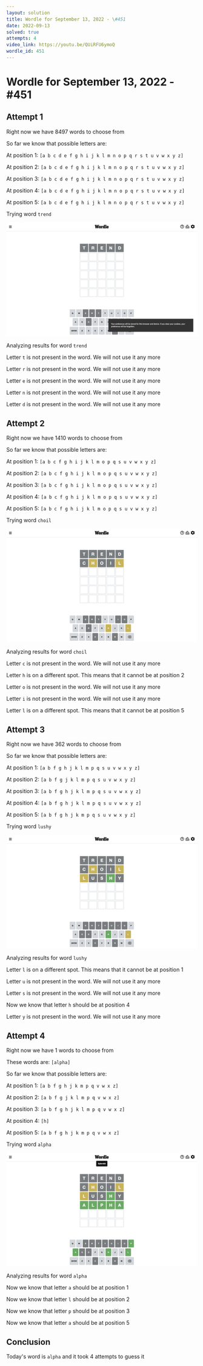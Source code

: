```yaml
---
layout: solution
title: Wordle for September 13, 2022 - \#451
date: 2022-09-13
solved: true
attempts: 4
video_link: https://youtu.be/QUiRFU6ymoQ
wordle_id: 451
---
```

# Wordle for September 13, 2022 - \#451

## Attempt 1

Right now we have 8497 words to choose from

So far we know that possible letters are:

At position 1: `[a b c d e f g h i j k l m n o p q r s t u v w x y z]`

At position 2: `[a b c d e f g h i j k l m n o p q r s t u v w x y z]`

At position 3: `[a b c d e f g h i j k l m n o p q r s t u v w x y z]`

At position 4: `[a b c d e f g h i j k l m n o p q r s t u v w x y z]`

At position 5: `[a b c d e f g h i j k l m n o p q r s t u v w x y z]`

Trying word `trend`

![Attempt 1](2022-09-13/attempt-1.png)

Analyzing results for word `trend`

Letter `t` is not present in the word. We will not use it any more

Letter `r` is not present in the word. We will not use it any more

Letter `e` is not present in the word. We will not use it any more

Letter `n` is not present in the word. We will not use it any more

Letter `d` is not present in the word. We will not use it any more



## Attempt 2

Right now we have 1410 words to choose from

So far we know that possible letters are:

At position 1: `[a b c f g h i j k l m o p q s u v w x y z]`

At position 2: `[a b c f g h i j k l m o p q s u v w x y z]`

At position 3: `[a b c f g h i j k l m o p q s u v w x y z]`

At position 4: `[a b c f g h i j k l m o p q s u v w x y z]`

At position 5: `[a b c f g h i j k l m o p q s u v w x y z]`

Trying word `choil`

![Attempt 2](2022-09-13/attempt-2.png)

Analyzing results for word `choil`

Letter `c` is not present in the word. We will not use it any more

Letter `h` is on a different spot. This means that it cannot be at position 2

Letter `o` is not present in the word. We will not use it any more

Letter `i` is not present in the word. We will not use it any more

Letter `l` is on a different spot. This means that it cannot be at position 5



## Attempt 3

Right now we have 362 words to choose from

So far we know that possible letters are:

At position 1: `[a b f g h j k l m p q s u v w x y z]`

At position 2: `[a b f g j k l m p q s u v w x y z]`

At position 3: `[a b f g h j k l m p q s u v w x y z]`

At position 4: `[a b f g h j k l m p q s u v w x y z]`

At position 5: `[a b f g h j k m p q s u v w x y z]`

Trying word `lushy`

![Attempt 3](2022-09-13/attempt-3.png)

Analyzing results for word `lushy`

Letter `l` is on a different spot. This means that it cannot be at position 1

Letter `u` is not present in the word. We will not use it any more

Letter `s` is not present in the word. We will not use it any more

Now we know that letter `h` should be at position 4

Letter `y` is not present in the word. We will not use it any more



## Attempt 4

Right now we have 1 words to choose from

These words are: `[alpha]`

So far we know that possible letters are:

At position 1: `[a b f g h j k m p q v w x z]`

At position 2: `[a b f g j k l m p q v w x z]`

At position 3: `[a b f g h j k l m p q v w x z]`

At position 4: `[h]`

At position 5: `[a b f g h j k m p q v w x z]`

Trying word `alpha`

![Attempt 4](2022-09-13/attempt-4.png)

Analyzing results for word `alpha`

Now we know that letter `a` should be at position 1

Now we know that letter `l` should be at position 2

Now we know that letter `p` should be at position 3

Now we know that letter `a` should be at position 5

## Conclusion

Today's word is `alpha` and it took 4 attempts to guess it

